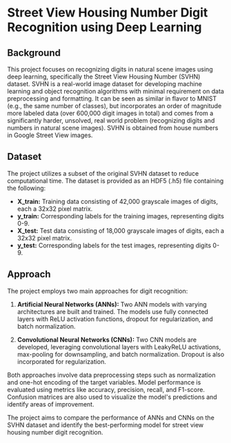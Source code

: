 # Street View Housing Number Digit Recognition using Deep Learning

## Background

This project focuses on recognizing digits in natural scene images using deep learning, specifically the Street View Housing Number (SVHN) dataset. SVHN is a real-world image dataset for developing machine learning and object recognition algorithms with minimal requirement on data preprocessing and formatting. It can be seen as similar in flavor to MNIST (e.g., the same number of classes), but incorporates an order of magnitude more labeled data (over 600,000 digit images in total) and comes from a significantly harder, unsolved, real world problem (recognizing digits and numbers in natural scene images). SVHN is obtained from house numbers in Google Street View images.

## Dataset

The project utilizes a subset of the original SVHN dataset to reduce computational time. The dataset is provided as an HDF5 (.h5) file containing the following:

*   **X_train:** Training data consisting of 42,000 grayscale images of digits, each a 32x32 pixel matrix.
*   **y_train:** Corresponding labels for the training images, representing digits 0-9.
*   **X_test:** Test data consisting of 18,000 grayscale images of digits, each a 32x32 pixel matrix.
*   **y_test:** Corresponding labels for the test images, representing digits 0-9.


## Approach

The project employs two main approaches for digit recognition:

1. **Artificial Neural Networks (ANNs):** Two ANN models with varying architectures are built and trained. The models use fully connected layers with ReLU activation functions, dropout for regularization, and batch normalization.

2. **Convolutional Neural Networks (CNNs):** Two CNN models are developed, leveraging convolutional layers with LeakyReLU activations, max-pooling for downsampling, and batch normalization. Dropout is also incorporated for regularization.

Both approaches involve data preprocessing steps such as normalization and one-hot encoding of the target variables. Model performance is evaluated using metrics like accuracy, precision, recall, and F1-score. Confusion matrices are also used to visualize the model's predictions and identify areas of improvement.

The project aims to compare the performance of ANNs and CNNs on the SVHN dataset and identify the best-performing model for street view housing number digit recognition.
